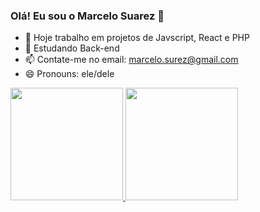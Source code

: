 ### Olá! Eu sou o Marcelo Suarez 👋

- 🔭 Hoje trabalho em projetos de Javscript, React e PHP
- 🌱 Estudando Back-end
- 📫 Contate-me no email: marcelo.surez@gmail.com
- 😄 Pronouns: ele/dele

<div>
<a href="https://github.com/marceloasuarez">
<img height="180em" src="https://github-readme-stats.vercel.app/api?username=marceloasuarez&show_icons=true&theme=dracula&include_all_commits=true&count_private=true"/>
<img height="180em" src="https://github-readme-stats.vercel.app/api/top-langs/?username=marceloasuarez&layout=compact&langs_count=16&theme=dracula"/>
</div>
